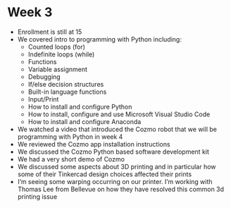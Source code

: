 # Week 3

- Enrollment is still at 15
- We covered intro to programming with Python including:
  - Counted loops (for)
  - Indefinite loops (while)
  - Functions
  - Variable assignment
  - Debugging
  - If/else decision structures
  - Built-in language functions
  - Input/Print
  - How to install and configure Python
  - How to install, configure and use Microsoft Visual Studio Code
  - How to install and configure Anaconda
- We watched a video that introduced the Cozmo robot that we will be programming with Python in week 4
- We reviewed the Cozmo app installation instructions
- We discussed the Cozmo Python based software development kit
- We had a very short demo of Cozmo
- We discussed some aspects about 3D printing and in particular how some of their Tinkercad design choices affected their prints
- I’m seeing some warping occurring on our printer. I’m working with Thomas Lee from Bellevue on how they have resolved this common 3d printing issue